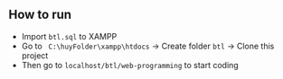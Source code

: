 ## How to run
 - Import `btl.sql` to XAMPP
 - Go to ` C:\huyFolder\xampp\htdocs` -> Create folder `btl` -> Clone this project
 - Then go to `localhost/btl/web-programming` to start coding
